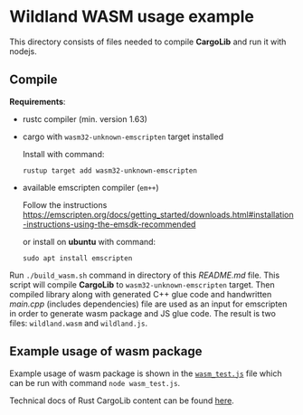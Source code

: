 # Wildland WASM usage example

This directory consists of files needed to compile **CargoLib** and run it with nodejs.

## Compile

**Requirements**:
- rustc compiler (min. version 1.63)
- cargo with `wasm32-unknown-emscripten` target installed

    Install with command:
    ```
    rustup target add wasm32-unknown-emscripten
    ```
- available emscripten compiler (`em++`)

    Follow the instructions https://emscripten.org/docs/getting_started/downloads.html#installation-instructions-using-the-emsdk-recommended

    or install on **ubuntu** with command:
    ```
    sudo apt install emscripten
    ```

Run `./build_wasm.sh` command in directory of this *README.md* file. This script will compile **CargoLib** to `wasm32-unknown-emscripten` target. Then compiled library along with generated C++ glue code and handwritten *main.cpp* (includes dependencies) file are used as an input for emscripten in order to generate wasm package and JS glue code. The result is two files: `wildland.wasm` and `wildland.js`.

## Example usage of wasm package

Example usage of wasm package is shown in the [`wasm_test.js`](./wasm_test.js) file which can be run with command `node wasm_test.js`.

Technical docs of Rust CargoLib content can be found [here](https://docs.wildland.dev/lld/doc/wildland_cargo_lib/index.html).